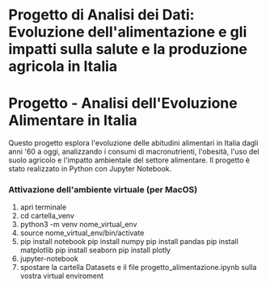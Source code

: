 # Progetto di Analisi dei Dati: Evoluzione dell'alimentazione e gli impatti sulla salute e la produzione agricola in Italia

# Progetto - Analisi dell'Evoluzione Alimentare in Italia

Questo progetto esplora l'evoluzione delle abitudini alimentari in Italia dagli anni '60 a oggi, analizzando i consumi di macronutrienti, l'obesità, l'uso del suolo agricolo e l'impatto ambientale del settore alimentare. Il progetto è stato realizzato in Python con Jupyter Notebook.

### Attivazione dell'ambiente virtuale (per MacOS)

1. apri terminale
2. cd cartella_venv
3. python3 -m venv nome_virtual_env
4. source nome_virtual_env/bin/activate
5. pip install notebook 
   pip install numpy
  pip install pandas
  pip install matplotlib
  pip install seaborn
  pip install plotly
6. jupyter-notebook
7. spostare la cartella Datasets e il file progetto_alimentazione.ipynb sulla vostra virtual enviroment 


